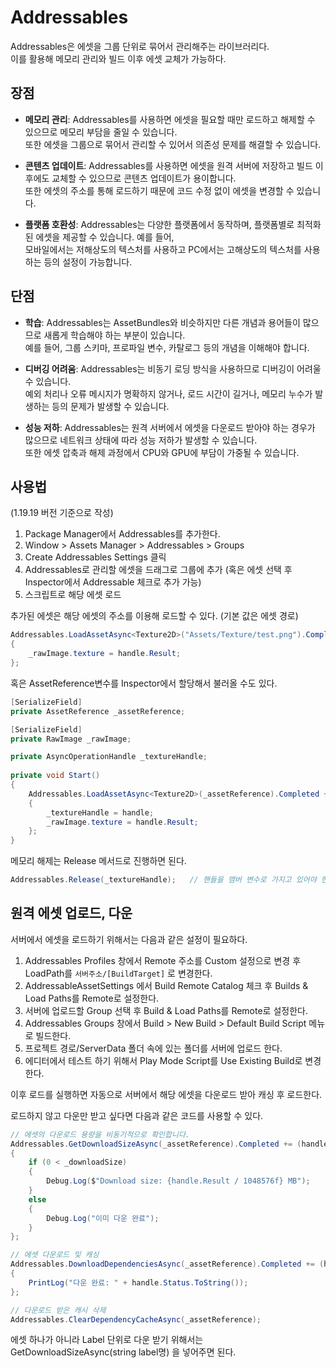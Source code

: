 # Addressables
Addressables은 에셋을 그룹 단위로 묶어서 관리해주는 라이브러리다.  
이를 활용해 메모리 관리와 빌드 이후 에셋 교체가 가능하다.

## 장점

- **메모리 관리**: Addressables를 사용하면 에셋을 필요할 때만 로드하고 해제할 수 있으므로 메모리 부담을 줄일 수 있습니다.  
또한 에셋을 그룹으로 묶어서 관리할 수 있어서 의존성 문제를 해결할 수 있습니다.

- **콘텐츠 업데이트**: Addressables를 사용하면 에셋을 원격 서버에 저장하고 빌드 이후에도 교체할 수 있으므로 콘텐츠 업데이트가 용이합니다.  
또한 에셋의 주소를 통해 로드하기 때문에 코드 수정 없이 에셋을 변경할 수 있습니다.

- **플랫폼 호환성**: Addressables는 다양한 플랫폼에서 동작하며, 플랫폼별로 최적화된 에셋을 제공할 수 있습니다. 예를 들어,  
모바일에서는 저해상도의 텍스처를 사용하고 PC에서는 고해상도의 텍스처를 사용하는 등의 설정이 가능합니다.

## 단점

- **학습**: Addressables는 AssetBundles와 비슷하지만 다른 개념과 용어들이 많으므로 새롭게 학습해야 하는 부분이 있습니다.  
예를 들어, 그룹 스키마, 프로파일 변수, 카탈로그 등의 개념을 이해해야 합니다.

- **디버깅 어려움**: Addressables는 비동기 로딩 방식을 사용하므로 디버깅이 어려울 수 있습니다.  
예외 처리나 오류 메시지가 명확하지 않거나, 로드 시간이 길거나, 메모리 누수가 발생하는 등의 문제가 발생할 수 있습니다.

- **성능 저하**: Addressables는 원격 서버에서 에셋을 다운로드 받아야 하는 경우가 많으므로 네트워크 상태에 따라 성능 저하가 발생할 수 있습니다.  
또한 에셋 압축과 해제 과정에서 CPU와 GPU에 부담이 가중될 수 있습니다.

## 사용법
(1.19.19 버전 기준으로 작성)
1. Package Manager에서 Addressables를 추가한다.
2. Window > Assets Manager > Addressables > Groups
3. Create Addressables Settings 클릭
4. Addressables로 관리할 에셋을 드래그로 그룹에 추가 (혹은 에셋 선택 후 Inspector에서 Addressable 체크로 추가 가능)
5. 스크립트로 해당 에셋 로드

추가된 에셋은 해당 에셋의 주소를 이용해 로드할 수 있다. (기본 값은 에셋 경로)
``` c#
Addressables.LoadAssetAsync<Texture2D>("Assets/Texture/test.png").Completed += (handle) =>
{
    _rawImage.texture = handle.Result;
};
```

혹은 AssetReference변수를 Inspector에서 할당해서 불러올 수도 있다.
``` c#
[SerializeField]
private AssetReference _assetReference;

[SerializeField]
private RawImage _rawImage;

private AsyncOperationHandle _textureHandle;
    
private void Start()
{
    Addressables.LoadAssetAsync<Texture2D>(_assetReference).Completed += (handle) =>
    {
        _textureHandle = handle;
        _rawImage.texture = handle.Result;
    };
}
```

메모리 해제는 Release 메서드로 진행하면 된다.
``` c#
Addressables.Release(_textureHandle);   // 핸들을 맴버 변수로 가지고 있어야 한다.
```

## 원격 에셋 업로드, 다운
서버에서 에셋을 로드하기 위해서는 다음과 같은 설정이 필요하다.
1. Addressables Profiles 창에서 Remote 주소를 Custom 설정으로 변경 후 LoadPath를 `서버주소/[BuildTarget]` 로 변경한다.
2. AddressableAssetSettings 에서 Build Remote Catalog 체크 후 Builds & Load Paths를 Remote로 설정한다.
3. 서버에 업로드할 Group 선택 후 Build & Load Paths를 Remote로 설정한다.
4. Addressables Groups 창에서 Build > New Build > Default Build Script 메뉴로 빌드한다.
5. 프로젝트 경로/ServerData 폴더 속에 있는 폴더를 서버에 업로드 한다.
6. 에디터에서 테스트 하기 위해서 Play Mode Script를 Use Existing Build로 변경한다.

이후 로드를 실행하면 자동으로 서버에서 해당 에셋을 다운로드 받아 캐싱 후 로드한다.

로드하지 않고 다운만 받고 싶다면 다음과 같은 코드를 사용할 수 있다.
``` c#
// 에셋의 다운로드 용량을 비동기적으로 확인합니다.
Addressables.GetDownloadSizeAsync(_assetReference).Completed += (handle) =>
{
    if (0 < _downloadSize)
    {
        Debug.Log($"Download size: {handle.Result / 1048576f} MB");
    }
    else
    {
        Debug.Log("이미 다운 완료");
    }
};

// 에셋 다운로드 및 캐싱
Addressables.DownloadDependenciesAsync(_assetReference).Completed += (handle) =>
{
    PrintLog("다운 완료: " + handle.Status.ToString());
};

// 다운로드 받은 캐시 삭제
Addressables.ClearDependencyCacheAsync(_assetReference);
```
에셋 하나가 아니라 Label 단위로 다운 받기 위해서는 GetDownloadSizeAsync(string label명) 을 넣어주면 된다.

